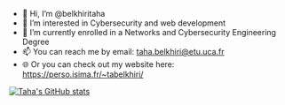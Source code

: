 - 👋 Hi, I’m @belkhiritaha
- 👀 I’m interested in Cybersecurity and web development
- 🌱 I’m currently enrolled in a Networks and Cybersecurity Engineering Degree
- 📫 You can reach me by email: taha.belkhiri@etu.uca.fr
- 🌐 Or you can check out my website here: https://perso.isima.fr/~tabelkhiri/

[![Taha's GitHub stats](https://github-readme-stats.vercel.app/api?username=belkhiritaha&count_private=true&show_icons=true&theme=radical)](https://github.com/belkhiritaha/github-readme-stats)

<!---
belkhiritaha/belkhiritaha is a ✨ special ✨ repository because its `README.md` (this file) appears on your GitHub profile.
You can click the Preview link to take a look at your changes.
--->
